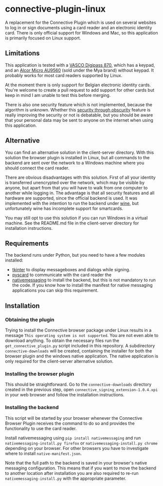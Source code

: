 # connective-plugin-linux

A replacement for the Connective Plugin which is used on several websites to log in or sign documents using a card reader and an electronic identity card. There is only official support for Windows and Mac, so this application is primarily focused on Linux support.

## Limitations

This application is tested with a [VASCO Digipass 870](https://www.onespan.com/products/card-readers/digipass-870), which has a keypad, and an [Alcor Micro AU9560](https://www.alcorlink.com/product-AU9560-USB.html) (sold under the Mya brand) without keypad. It probably works for most card readers supported by Linux.

At the moment there is only support for Belgian electronic identity cards. You're welcome to create a pull request to add support for other cards but keep in mind I am unable to test this before merging.

There is also one security feature which is not implemented, because the algorithm is unknown. Whether this [security through obscurity](https://en.wikipedia.org/wiki/Security_through_obscurity) feature is really improving the security or not is debatable, but you should be aware that your personal data may be sent to anyone on the internet when using this application.

## Alternative

You can find an alternative solution in the client-server directory. With this solution the browser plugin is installed in Linux, but all commands to the backend are sent over the network to a Windows machine where you should connect the card reader.

There are obvious disadvantages with this solution. First of all your identity is transferred unencrypted over the network, which may be visible by anyone, but apart from that you will have to walk from one computer to another while logging in.
The advantage is that all security features and all hardware are supported, since the official backend is used. It was implemented with the intention to run the backend under [wine](https://www.winehq.org/), but unfortunately wine has incomplete support for smartcards.

You may still opt to use this solution if you can run Windows in a virtual machine. See the README.md file in the client-server directory for installation instructions.

## Requirements

The backend runs under Python, but you need to have a few modules installed:
- [tkinter](https://docs.python.org/3/library/tkinter.html) to display messageboxes and dialogs while signing.
- [pyscard](https://github.com/LudovicRousseau/pyscard) to communicate with the card reader the
- [nativemessaging](https://github.com/Rayquaza01/nativemessaging) to install the backend, but this is not mandatory to run the code. If you know how to install the manifest for native messaging applications you can skip this requirement.

## Installation

### Obtaining the plugin

Trying to install the Connective browser package under Linux results in a message `This operating system is not supported`. You are not even able to download anything.
To obtain the necessary files run the `get_connective_plugin.py` script included in this repository. A subdirectory `connective-downloads` will be created, containing the installer for both the browser plugin and the windows native application. The native application is only required for the client-server alternative solution.

### Installing the browser plugin

This should be straightforward. Go to the `connective-downloads` directory created in the previous step, open `connective_signing_extension-1.0.4.xpi` in your web browser and follow the installation instructions.

### Installing the backend

This script will be started by your browser whenever the Connective Browser Plugin receives the command to do so and provides the functionality to use the card reader.

Install nativemessaging using `pip install nativemessaging` and run `nativemessaging-install.py firefox` or `nativemessaging-install.py chrome` depending on your browser. For other browsers you have to investigate where to install `native-manifest.json`.

Note that the full path to the backend is saved in your browser's native messaging configuration. This means that if you want to move the backend to another location after installation you are also required to re-run `nativemessaging-install.py` with the appropriate parameter.

